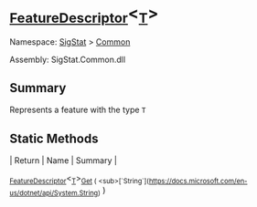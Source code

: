 # <sub>[FeatureDescriptor](./FeatureDescriptor-1.md)</sub>\<<sub>[T](./FeatureDescriptor-1.md)</sub>>

Namespace: [SigStat]() > [Common](./README.md)

Assembly: SigStat.Common.dll

## Summary
Represents a feature with the type `T`

## Static Methods

| Return | Name | Summary | 

<sub>[FeatureDescriptor](./FeatureDescriptor-1.md)</sub>\<<sub>[T](./FeatureDescriptor-1.md)</sub>><sub>[Get](./Methods/FeatureDescriptor`1-100663422.md) ( <sub>[`String`](https://docs.microsoft.com/en-us/dotnet/api/System.String)</sub> )</sub><sub></sub>


